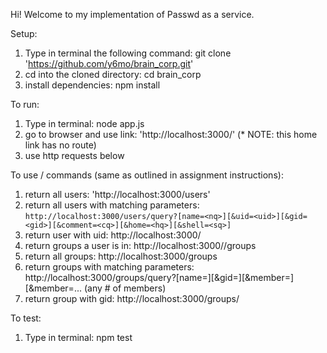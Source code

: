 Hi! Welcome to my implementation of Passwd as a service. 

Setup: 
1. Type in terminal the following command: git clone 'https://github.com/y6mo/brain_corp.git'
2. cd into the cloned directory: cd brain_corp
3. install dependencies: npm install

To run:
1. Type in terminal: node app.js
2. go to browser and use link: 'http://localhost:3000/' (* NOTE: this home link has no route)
3. use http requests below

To use / commands (same as outlined in assignment instructions):
1. return all users: 
   'http://localhost:3000/users' 
2. return all users with matching parameters: 
   `http://localhost:3000/users/query?[name=<nq>][&uid=<uid>][&gid=<gid>][&comment=<cq>][&home=<hq>][&shell=<sq>]`
3. return user with uid: 
   http://localhost:3000/<uid> 
4. return groups a user is in: 
   http://localhost:3000/<uid>/groups
5. return all groups:
   http://localhost:3000/groups
6. return groups with matching parameters:
   http://localhost:3000/groups/query?[name=<nq>][&gid=<gid>][&member=<mq1>][&member=<mq2>... (any # of members)
7. return group with gid:
   http://localhost:3000/groups/<gid>
   
To test: 
1. Type in terminal: npm test
   
   

